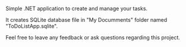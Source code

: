 Simple .NET application to create and manage your tasks.

It creates SQLite database file in "My Documments" folder named "ToDoListApp.sqlite".

Feel free to leave any feedback or ask questions regarding this project.
